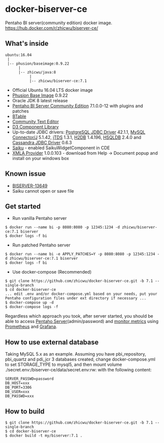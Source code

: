 # docker-biserver-ce
Pentaho BI server(community edition) docker image. https://hub.docker.com/r/zhicwu/biserver-ce/

## What's inside
```
ubuntu:16.04
 |
 |-- phusion/baseimage:0.9.22
      |
      |-- zhicwu/java:8
           |
           |-- zhicwu/biserver-ce:7.1
```
* Official Ubuntu 16.04 LTS docker image
* [Phusion Base Image](https://github.com/phusion/baseimage-docker) 0.9.22
* Oracle JDK 8 latest release
* [Pentaho BI Server Community Edition](http://community.pentaho.com/) 7.1.0.0-12 with plugins and patches
* [BTable](https://sourceforge.net/projects/btable/)
* [Community Text Editor](http://www.webdetails.pt/ctools/cte/)
* [D3 Component Library](https://github.com/webdetails/d3ComponentLibrary)
* Up-to-date JDBC drivers: [PostgreSQL JDBC Driver](https://jdbc.postgresql.org/) 42.1.1, [MySQL Connector/J](http://dev.mysql.com/downloads/connector/j/) 5.1.42, [jTDS](https://sourceforge.net/projects/jtds/) 1.3.1, [H2DB](http://www.h2database.com) 1.4.196, [HSQLDB](http://hsqldb.org/) 2.4.0 and [Cassandra JDBC Driver](https://github.com/zhicwu/cassandra-jdbc-driver) 0.6.3
* [Saiku](http://community.meteorite.bi/) - enabled SaikuWidgetComponent in CDE
* [XMLA Provider](https://sourceforge.net/projects/xmlaconnect/) 1.0.0.103 - download from Help -> Document popup and install on your windows box

## Known issue
- [BISERVER-13649](http://jira.pentaho.com/browse/BISERVER-13649)
- Saiku cannot open or save file

## Get started
- Run vanilla Pentaho server
```
$ docker run --name bi -p 8080:8080 -p 12345:1234 -d zhicwu/biserver-ce:7.1 biserver
$ docker logs -f bi
```
- Run patched Pentaho server
```
$ docker run --name bi -e APPLY_PATCHES=Y -p 8080:8080 -p 12345:1234 -d zhicwu/biserver-ce:7.1 biserver
$ docker logs -f bi
```
- Use docker-compose (Recommended)
```
$ git clone https://github.com/zhicwu/docker-biserver-ce.git -b 7.1 --single-branch
$ cd docker-biserver-ce
... edit .env and/or docker-compose.yml based on your needs, put your Pentaho configuration files under ext directory if necessary ...
$ docker-compose up -d
$ docker-compose logs -f
```
Regardless which approach you took, after server started, you should be able to access [Pentaho Server](http://localhost:8080)(admin/password) and [monitor metrics](http://localhost:12345/metrics) using [Prometheus](https://prometheus.io/) and [Grafana](https://grafana.com/).

## How to use external database
Taking MySQL 5.x as an example. Assuming you have pbi_repository, pbi_quartz and pdi_jcr 3 databases created, change docker-compose.yml to set STORAGE_TYPE to mysql5, and then mount volume ./secret.env:/biserver-ce/data/secret.env:rw: with the following content:
```
SERVER_PASSWD=password
DB_HOST=xxx
DB_PORT=3306
DB_USER=xxx
DB_PASSWD=xxx
```

## How to build
```
$ git clone https://github.com/zhicwu/docker-biserver-ce.git -b 7.1 --single-branch
$ cd docker-biserver-ce
$ docker build -t my/biserver:7.1 .
```